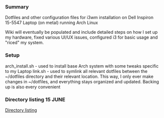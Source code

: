 ### Summary
Dotfiles and other configuration files for i3wm installation on Dell Inspiron 15-5547 Laptop (on metal) running Arch Linux

Wiki will eventually be populated and include detailed steps on how I set up my hardware, fixed various UI/UX issues, configured i3 for basic usage and "riced" my system.

### Setup
arch_install.sh - used to install base Arch system with some tweaks specific to my Laptop
link.sh - used to symlink all relevant dotfiles between the ~/dotfiles directory and their relevant location. This way, I only ever make changes in ~/dotfiles, and everything stays organized and updated. Backing up is also every convenient

### Directory listing 15 JUNE

[Directory listing](directory.md)
